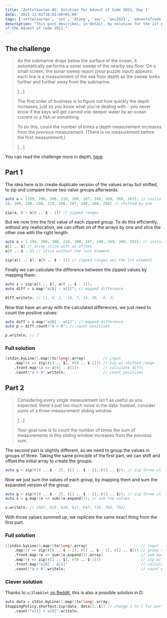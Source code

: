 ```yaml
---
title: 'Zettelkasten #2: Solution for Advent of Code 2021, Day 1'
date: '2021-12-01T18:03:00+01:00'
tags: ['zettelkasten', 'zet', 'dlang', 'aoc', 'aoc2021', 'adventofcode']
description: "This post describes, in detail, my solution for the 1st puzzle
of the Advent of Code 2021."
---
```


## The challenge

> As the submarine drops below the surface of the ocean, it automatically
> performs a sonar sweep of the nearby sea floor. On a small screen, the sonar
> sweep report (your puzzle input) appears: each line is a measurement of the
> sea floor depth as the sweep looks further and further away from the
> submarine.
>
> [...]
>
> The first order of business is to figure out how quickly the depth increases,
> just so you know what you're dealing with - you never know if the keys will
> get carried into deeper water by an ocean current or a fish or something.
>
> To do this, count the number of times a depth measurement increases from the
> previous measurement. (There is no measurement before the first measurement.)
>
> [...]

You can read the challenge more in depth,
[here](https://adventofcode.com/2021/day/1).

## Part 1

The idea here is to create duplicate version of the values array but shifted,
to zip and compare those two value groups afterwards:

```d
auto a = [199, 200, 208, 210, 200, 207, 240, 269, 260, 263]; // initial array
[0, 199, 200, 208, 210, 200, 207, 240, 269, 260] // shifted by one

zip(a, 0 ~ a[0 .. $ - 1]) // zipped ranges
```

But we now trim the first value of each zipped group. To do this efficiently,
without any reallocation, we can offset on of the arrays by one and slice the
other one with the right length:

```d
auto a = [ 199, 200, 208, 210, 200, 207, 240, 269, 260, 263]; // initial array
a[1 .. $] // array slice with an offset
a[0 .. $ - 1] // slice without the last element

zip(a[1 .. $], a[0 .. $ - 1]) // zipped ranges wo/ the 1st element
```

Finally we can calculate the difference between the zipped values by mapping
them:

```d
auto z = zip(a[1 .. $], a[0 .. $ - 1]);
auto diff = z.map!"a[0] - a[1]"; // mapped difference

diff.writeln; // [1, 8, 2, -10, 7, 33, 29, -9, 3]
```

Now that have an array with the calculated differences, we just need to count
the positive values:

```d
auto diff = z.map!"a[0] - a[1]"; // mapped difference
auto p = diff.count!"a > 0"; // count positives

p.writeln; // 7
```

### Full solution

```d
[stdin.byLine().map!(to!long).array]        // input
    .map!(r => zip(r[1 .. $], r[0 .. $-1])) // zip w/ shifted range
    .front.map!(z => z[0] - z[1])           // calculate diffs
    .count!"a > 0".writeln;                 // count positives
```

## Part 2

> Considering every single measurement isn't as useful as you expected: there's
> just too much noise in the data. Instead, consider sums of a
> three-measurement sliding window.
>
> [...]
>
> Your goal now is to count the number of times the sum of measurements in this
> sliding window increases from the previous sum.

The second part is slightly different, as we need to group the values in groups
of three. Taking the same principle of the first part, we can shift and offset
the initial array to create the groups:

```d
auto g = zip(r[0 .. $ - 2], r[1 .. $ - 1], r[2 .. $]); // zip three slices
```

Now we just sum the values of each group, by mapping them and sum the expanded
version of the group:

```d
auto g = zip(r[0 .. $ - 2], r[1 .. $ - 1], r[2 .. $]); // zip three slices
auto s = g.map!(e => sum([e.expand])); // sum the values

s.writeln; // [607, 618, 618, 617, 647, 716, 769, 792]
```

With those values summed up, we replicate the same exact thing from the first
part.

### Full solution

```d
[[stdin.byLine().map!(to!long).array]                        // input
    .map!(r => zip(r[0 .. $ - 2], r[1 .. $ - 1], r[2 .. $])) // group values
    .front.map!(e => sum([e.expand])).array]                 // sum each group
    .map!(r => zip(r[1 .. $], r[0 .. $-1]))                  // zip w/ shifted range
    .front.map!"a[0] - a[1]"                                 // calculate diffs
    .count!"a > 0".writeln;                                  // count positives
```

### Clever solution

Thanks to `u/Jlobblet` [on
Reddit](https://www.reddit.com/r/adventofcode/comments/r66vow/comment/hmtwtbw/),
this is also a possible solution in D:

```d
auto data = stdin.byLine().map!(to!long).array;
StoppingPolicy.shortest.zip(data, data[3..$]) // change 3 to 1 for part one
    .count!"a[1] > a[0]".writeln;
```
